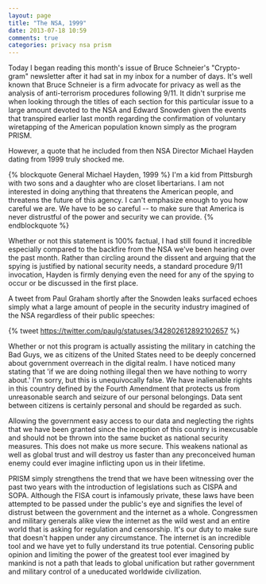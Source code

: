 ```yaml
---
layout: page
title: "The NSA, 1999"
date: 2013-07-18 10:59
comments: true
categories: privacy nsa prism
---
```


Today I began reading this month's issue of Bruce Schneier's "Crypto-gram" newsletter after it had sat in my inbox for a number of days. It's well known that Bruce Schneier is a firm advocate for privacy as well as the analysis of anti-terrorism procedures following 9/11. It didn't surprise me when looking through the titles of each section for this particular issue to a large amount devoted to the NSA and Edward Snowden given the events that transpired earlier last month regarding the confirmation of voluntary wiretapping of the American population known simply as the program PRISM.

However, a quote that he included from then NSA Director Michael Hayden dating from 1999 truly shocked me.

{% blockquote General Michael Hayden, 1999 %}
I'm a kid from Pittsburgh with two sons and a daughter who are closet libertarians. I am not interested in doing anything that threatens the American people, and threatens the future of this agency. I can't emphasize enough to you how careful we are. We have to be so careful -- to make sure that America is never distrustful of the power and security we can provide.
{% endblockquote %}

Whether or not this statement is 100% factual, I had still found it incredible especially compared to the backfire from the NSA we've been hearing over the past month. Rather than circling around the dissent and arguing that the spying is justified by national security needs, a standard procedure 9/11 invocation, Hayden is firmly denying even the need for any of the spying to occur or be discussed in the first place.

A tweet from Paul Graham shortly after the Snowden leaks surfaced echoes simply what a large amount of people in the security industry imagined of the NSA regardless of their public speeches:

{% tweet https://twitter.com/paulg/statuses/342802612892102657 %}

Whether or not this program is actually assisting the military in catching the Bad Guys, we as citizens of the United States need to be deeply concerned about government overreach in the digital realm. I have noticed many stating that 'if we are doing nothing illegal then we have nothing to worry about.' I'm sorry, but this is unequivocally false. We have inalienable rights in this country defined by the Fourth Amendment that protects us from unreasonable search and seizure of our personal belongings. Data sent between citizens is certainly personal and should be regarded as such.

Allowing the government easy access to our data and neglecting the rights that we have been granted since the inception of this country is inexcusable and should not be thrown into the same bucket as national security measures. This does not make us more secure. This weakens national as well as global trust and will destroy us faster than any preconceived human enemy could ever imagine inflicting upon us in their lifetime.

PRISM simply strengthens the trend that we have been witnessing over the past two years with the introduction of legislations such as CISPA and SOPA. Although the FISA court is infamously private, these laws have been attempted to be passed under the public's eye and signifies the level of distrust between the government and the internet as a whole. Congressmen and military generals alike view the internet as the wild west and an entire world that is asking for regulation and censorship. It's our duty to make sure that doesn't happen under any circumstance. The internet is an incredible tool and we have yet to fully understand its true potential. Censoring public opinion and limiting the power of the greatest tool ever imagined by mankind is not a path that leads to global unification but rather government and military control of a uneducated worldwide civilization.
